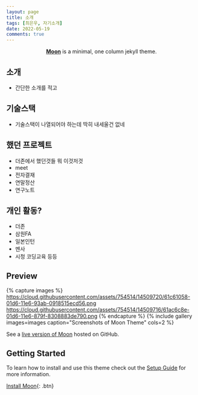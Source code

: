```yaml
---
layout: page
title: 소개
tags: [최은우, 자기소개]
date: 2022-05-19
comments: true
---
```

    
<center><a href="http://taylantatli.github.io/Moon"><b>Moon</b></a> is a minimal, one column jekyll theme.</center>

## 소개
* 간단한 소개를 적고

## 기술스택
* 기술스택이 나열되어야 하는데 딱히 내세울건 없네

## 했던 프로젝트
* 더존에서 했던것들 뭐 이것저것
* meet
* 전자결재
* 연말정산
* 연구노트

## 개인 활동?
* 더존
* 삼원FA
* 일본인턴
* 멘사
* 시청 코딩교육 등등

## Preview

{% capture images %}
    https://cloud.githubusercontent.com/assets/754514/14509720/61c61058-01d6-11e6-93ab-0918515ecd56.png
    https://cloud.githubusercontent.com/assets/754514/14509716/61ac6c8e-01d6-11e6-879f-8308883de790.png
{% endcapture %}
{% include gallery images=images caption="Screenshots of Moon Theme" cols=2 %}

See a [live version of Moon](http://taylantatli.github.io/Moon) hosted on GitHub.

## Getting Started

To learn how to install and use this theme check out the [Setup Guide](http://taylantatli.me/Moon/moon-theme/) for more information.
      
[Install Moon](https://github.com/TaylanTatli/Moon){: .btn}
